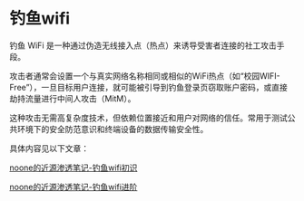 # 钓鱼wifi

钓鱼 WiFi 是一种通过伪造无线接入点（热点）来诱导受害者连接的社工攻击手段。

攻击者通常会设置一个与真实网络名称相同或相似的WiFi热点（如“校园WIFI-Free”），一旦目标用户连接，就可能被引导到钓鱼登录页窃取账户密码，或直接劫持流量进行中间人攻击（MitM）。

这种攻击无需高复杂度技术，但依赖位置接近和用户对网络的信任。常用于测试公共环境下的安全防范意识和终端设备的数据传输安全性。

具体内容见以下文章：

[noone的近源渗透笔记-钓鱼wifi初识](https://noone40404.github.io/2024/08/31/noone%E7%9A%84%E8%BF%91%E6%BA%90%E6%B8%97%E9%80%8F%E7%AC%94%E8%AE%B0%EF%BC%9A%E9%92%93%E9%B1%BCwifi%E5%88%9D%E8%AF%86/)

[noone的近源渗透笔记-钓鱼wifi进阶](https://noone40404.github.io/2024/09/01/noone%E7%9A%84%E8%BF%91%E6%BA%90%E6%B8%97%E9%80%8F%E7%AC%94%E8%AE%B0%EF%BC%9A%E9%92%93%E9%B1%BCwifi%E8%BF%9B%E9%98%B6/)